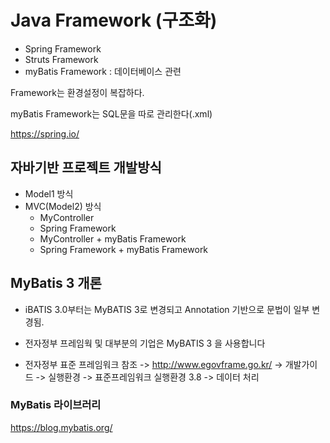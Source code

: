 # Java Framework (구조화)

- Spring Framework
- Struts Framework
- myBatis Framework : 데이터베이스 관련

Framework는 환경설정이 복잡하다.

myBatis Framework는 SQL문을 따로 관리한다(.xml) 

https://spring.io/

## 자바기반 프로젝트 개발방식

- Model1 방식
- MVC(Model2) 방식
  - MyController 
  - Spring Framework
  - MyController + myBatis Framework
  - Spring Framework + myBatis Framework



## MyBatis 3 개론

- iBATIS 3.0부터는 MyBATIS 3로 변경되고 Annotation 기반으로 문법이 일부 변경됨.
- 전자정부 프레임웍 및 대부분의 기업은 MyBATIS 3 을 사용합니다

- 전자정부 표준 프레임워크 참조
       -> http://www.egovframe.go.kr/
       -> 개발가이드
       -> 실행환경
       -> 표준프레임워크 실행환경 3.8
       -> 데이터 처리



### MyBatis 라이브러리

https://blog.mybatis.org/